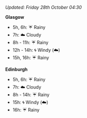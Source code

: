 *Updated: Friday 28th October 04:30*

**Glasgow**

* 5h, 6h: :umbrella: Rainy
* 7h: :cloud: Cloudy
* 8h - 11h: :umbrella: Rainy
* 12h - 14h: :cyclone: Windy (:cloud:)
* 15h, 16h: :umbrella: Rainy

**Edinburgh**

* 5h, 6h: :umbrella: Rainy
* 7h: :cloud: Cloudy
* 8h - 14h: :umbrella: Rainy
* 15h: :cyclone: Windy (:cloud:)
* 16h: :umbrella: Rainy
